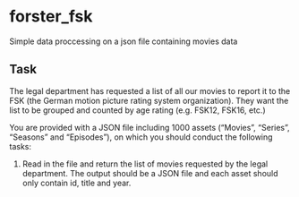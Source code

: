 # forster_fsk
Simple data proccessing on a json file containing movies data

Task
----
The legal department has requested a list of all our movies to report it to the FSK (the German motion
picture rating system organization). They want the list to be grouped and counted by age rating (e.g.
FSK12, FSK16, etc.)

You are provided with a JSON file including 1000 assets (“Movies”, “Series”, “Seasons” and
“Episodes”), on which you should conduct the following tasks:
1. Read in the file and return the list of movies requested by the legal department. The output should be a
JSON file and each asset should only contain id, title and year.

